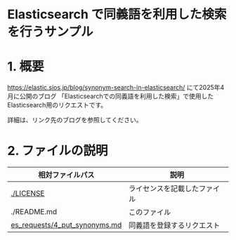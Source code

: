 # Elasticsearch で同義語を利用した検索を行うサンプル

# 1. 概要

https://elastic.sios.jp/blog/synonym-search-in-elasticsearch/ にて2025年4月に公開のブログ
「Elasticsearchでの同義語を利用した検索」で使用したElasticsearch用のリクエストです。

詳細は、リンク先のブログを参照してください。


# 2. ファイルの説明

| 相対ファイルパス | 説明 |
|---|---|
| [./LICENSE](./LICENSE) | ライセンスを記載したファイル |
| ./README.md | このファイル |
| [es_requests/4_put_synonyms.md](es_requests/4_put_synonyms.md) | 同義語を登録するリクエスト |

